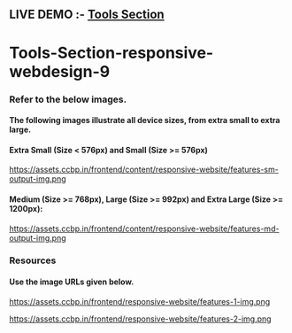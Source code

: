 ## LIVE DEMO :- <a href="https://toolssection1.ccbp.tech/">Tools Section</a></br>
# Tools-Section-responsive-webdesign-9

### Refer to the below images.</br>

#### The following images illustrate all device sizes, from extra small to extra large.</br>

#### Extra Small (Size < 576px) and Small (Size >= 576px)</br>
https://assets.ccbp.in/frontend/content/responsive-website/features-sm-output-img.png</br>

#### Medium (Size >= 768px), Large (Size >= 992px) and Extra Large (Size >= 1200px):</br>
https://assets.ccbp.in/frontend/content/responsive-website/features-md-output-img.png</br>

### Resources</br>
#### Use the image URLs given below.</br>

https://assets.ccbp.in/frontend/responsive-website/features-1-img.png</br>

https://assets.ccbp.in/frontend/responsive-website/features-2-img.png</br>
